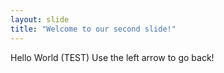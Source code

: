 ```yaml
---
layout: slide
title: "Welcome to our second slide!"
---
```

Hello World (TEST)
Use the left arrow to go back!
